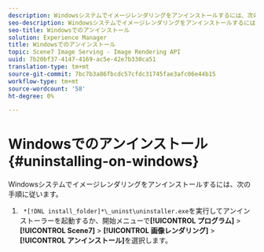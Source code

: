 ```yaml
---
description: Windowsシステムでイメージレンダリングをアンインストールするには、次の手順に従います。
seo-description: Windowsシステムでイメージレンダリングをアンインストールするには、次の手順に従います。
seo-title: Windowsでのアンインストール
solution: Experience Manager
title: Windowsでのアンインストール
topic: Scene7 Image Serving - Image Rendering API
uuid: 7b20bf37-4147-4169-ac5e-42e7b330ca51
translation-type: tm+mt
source-git-commit: 7bc7b3a86fbcdc57cfdc31745fae3afc06e44b15
workflow-type: tm+mt
source-wordcount: '58'
ht-degree: 0%

---
```



# Windowsでのアンインストール{#uninstalling-on-windows}

Windowsシステムでイメージレンダリングをアンインストールするには、次の手順に従います。

1. ` *[!DNL install_folder]*\_uninst\uninstaller.exe`を実行してアンインストーラーを起動するか、開始メニューで&#x200B;**[!UICONTROL プログラム]** > **[!UICONTROL Scene7]** > **[!UICONTROL 画像レンダリング]** > **[!UICONTROL アンインストール]**&#x200B;を選択します。
